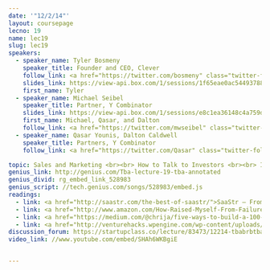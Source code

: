 ```yaml
---
date: '"12/2/14"'
layout: coursepage
lecno: 19
name: lec19
slug: lec19
speakers:
  - speaker_name: Tyler Bosmeny
    speaker_title: Founder and CEO, Clever
    follow_link: <a href="https://twitter.com/bosmeny" class="twitter-follow-button" data-show-count="false" data-show-screen-name="true">Follow @bosmeny</a>
    slides_link: https://view-api.box.com/1/sessions/1f65eae0ac54493788006a3aec1541bc/view
    first_name: Tyler
  - speaker_name: Michael Seibel
    speaker_title: Partner, Y Combinator
    slides_link: https://view-api.box.com/1/sessions/e8c1ea36148c4a759dac7242c75dde5d/view
    first_name: Michael, Qasar, and Dalton
    follow_link: <a href="https://twitter.com/mwseibel" class="twitter-follow-button" data-show-count="false" data-show-screen-name="true">Follow @mwseibel</a>
  - speaker_name: Qasar Younis, Dalton Caldwell
    speaker_title: Partners, Y Combinator
    follow_link: <a href="https://twitter.com/Qasar" class="twitter-follow-button" data-show-count="false" data-show-screen-name="true">Follow @Qasar</a>, <a href="https://twitter.com/daltonc" class="twitter-follow-button" data-show-count="false" data-show-screen-name="true">Follow @daltonc</a>

topic: Sales and Marketing <br><br> How to Talk to Investors <br><br> Investor Meeting Roleplaying
genius_link: http://genius.com/Tba-lecture-19-tba-annotated
genius_divid: rg_embed_link_528983
genius_script: //tech.genius.com/songs/528983/embed.js
readings:
  - link: <a href="http://saastr.com/the-best-of-saastr/">SaaStr – From-the-trenches sales advice</a>  by Jason Lemkin, founder of EchoSign
  - link: <a href="http://www.amazon.com/How-Raised-Myself-From-Failure-ebook/dp/B002XQAAWW">How I Raised Myself From Failure to Success In Selling</a> by Frank Bettger (1949)
  - link: <a href="https://medium.com/@chrija/five-ways-to-build-a-100-million-business-82ac6ea8ffd9">Five ways to build a $100 million business</a> by Cristoph Janz
  - link: <a href="http://venturehacks.wpengine.com/wp-content/uploads/2009/12/Pitching-Hacks.pdf">Pitching Hacks! How to pitch startups to investors</a> by <a href="http://venturehacks.com/pitching">Venture Hacks</a>
discussion_forum: https://startupclass.co/lecture/83473/12214-tbabrbtbab
video_link: //www.youtube.com/embed/SHAh6WKBgiE


---
```


